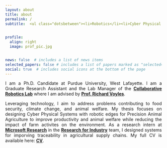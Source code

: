 ```yaml
---
layout: about
title: about
permalink: /
subtitle:  <ul class="dotsbetween"><li>Robotics</li><li>Cyber Physical Systems</li><li>Artificial Intelligence</li></ul> 
          

profile:
  align: right
  image: prof_pic.jpg


news: false  # includes a list of news items
selected_papers: false # includes a list of papers marked as "selected={true}"
social: true  # includes social icons at the bottom of the page
---
```

<p style="text-align:justify">
I am a Ph.D. Candidate at Purdue University, West Lafayette. I am a Graduate Research Assistant and the Lab Manager of the <a href="https://www.purdue.edu/crl/"> <b>Collaborative Robotics Lab</b></a> where I am advised by <a href="https://web.ics.purdue.edu/~rvoyles/"><b>Prof. Richard Voyles</b></a>.</p>

  
<p style="text-align:justify"> 
Leveraging technology, I aim to address problems contributing to food security, climate change, and animal welfare. My thesis focuses on designing Cyber Physical Systems with robotic edges for Precision Animal Agriculture to improve productivity and animal welfare while reducing the impact of farm activites on the environment. As a research intern at <a href="https://www.microsoft.com/en-us/research/"><b>Microsoft Research</b></a> in the <a href="https://www.microsoft.com/en-us/research/group/research-for-industry/"><b>Research for Industry</b></a> team, I designed systems for imporving traceability in agricultural supply chains. My full CV is available here: <a href="/assets/cv.pdf"><b>CV</b></a>. </p>


